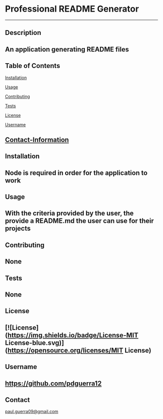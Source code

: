 
  # Professional README Generator
  ---

  ## Description

  An application generating README files
  ---
  ## Table of Contents
  
  [Installation](#Installation)
  
  [Usage](#Usage)
  
  [Contributing](#Contributing)
  
  [Tests](#Tests)

  [License](#License)
  
  [Username](#Username)
  
  [Contact-Information](#Contact-Information)
  ---
  ## Installation

  Node is required in order for the application to work
  ---
  ## Usage

  With the criteria provided by the user, the provide a README.md the user can use for their projects
  ---
  ## Contributing

  None
  ---
  ## Tests

  None
  ---
  ## License

  [![License](https://img.shields.io/badge/License-MIT License-blue.svg)](https://opensource.org/licenses/MIT License)
  ---
  ## Username

  https://github.com/pdguerra12
  ---
  ## Contact
  
  paul.guerra09@gmail.com


